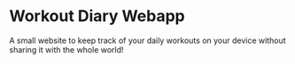 # Workout Diary Webapp
A small website to keep track of your daily workouts on your device without sharing it with the whole world!
